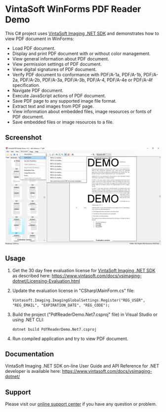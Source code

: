 # VintaSoft WinForms PDF Reader Demo

This C# project uses <a href="https://www.vintasoft.com/vsimaging-dotnet-index.html">VintaSoft Imaging .NET SDK</a> and demonstrates how to view PDF document in WinForms:
* Load PDF document.
* Display and print PDF document with or without color management.
* View general information about PDF document.
* View permission settings of PDF document.
* View digital signatures of PDF document.
* Verify PDF document to conformance with PDF/A-1a, PDF/A-1b, PDF/A-2a, PDF/A-2b, PDF/A-3a, PDF/A-3b, PDF/A-4, PDF/A-4e or PDF/A-4f specification.
* Navigate PDF document.
* Execute JavaScript actions of PDF document.
* Save PDF page to any supported image file format.
* Extract text and images from PDF page.
* View information about embedded files, image resources or fonts of PDF document.
* Save embedded files or image resources to a file.


## Screenshot
<img src="vintasoft-pdf-reader-demo.png" alt="VintaSoft PDF Reader Demo">


## Usage
1. Get the 30 day free evaluation license for <a href="https://www.vintasoft.com/vsimaging-dotnet-index.html" target="_blank">VintaSoft Imaging .NET SDK</a> as described here: <a href="https://www.vintasoft.com/docs/vsimaging-dotnet/Licensing-Evaluation.html" target="_blank">https://www.vintasoft.com/docs/vsimaging-dotnet/Licensing-Evaluation.html</a>

2. Update the evaluation license in "CSharp\MainForm.cs" file:
   ```
   Vintasoft.Imaging.ImagingGlobalSettings.Register("REG_USER", "REG_EMAIL", "EXPIRATION_DATE", "REG_CODE");
   ```

3. Build the project ("PdfReaderDemo.Net7.csproj" file) in Visual Studio or using .NET CLI:
   ```
   dotnet build PdfReaderDemo.Net7.csproj
   ```

4. Run compiled application and try to view PDF document.


## Documentation
VintaSoft Imaging .NET SDK on-line User Guide and API Reference for .NET developer is available here: https://www.vintasoft.com/docs/vsimaging-dotnet/


## Support
Please visit our <a href="https://myaccount.vintasoft.com/">online support center</a> if you have any question or problem.
